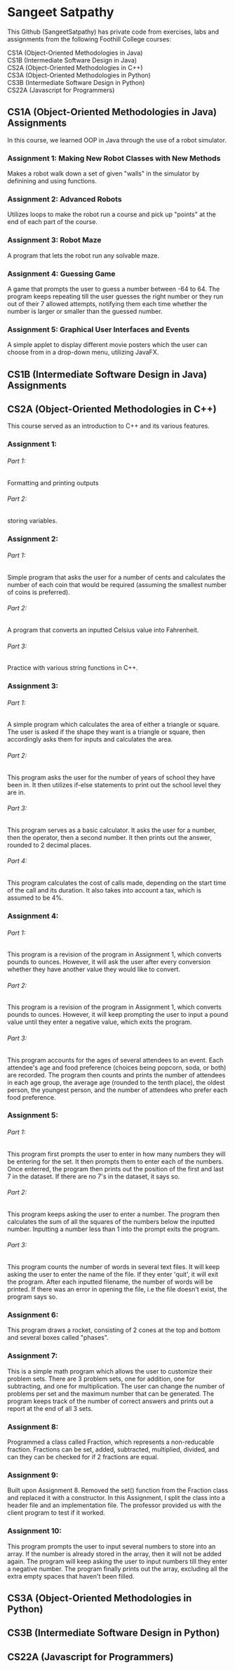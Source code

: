 # Sangeet Satpathy
This Github (SangeetSatpathy) has private code from exercises, labs and assignments from the following Foothill College courses:

CS1A (Object-Oriented Methodologies in Java) <br>
CS1B (Intermediate Software Design in Java) <br>
CS2A (Object-Oriented Methodologies in C++) <br>
CS3A (Object-Oriented Methodologies in Python) <br>
CS3B (Intermediate Software Design in Python) <br>
CS22A (Javascript for Programmers) <br>

## CS1A (Object-Oriented Methodologies in Java) Assignments
In this course, we learned OOP in Java through the use of a robot simulator.
### Assignment 1: Making New Robot Classes with New Methods
Makes a robot walk down a set of given "walls" in the simulator by definining and using functions.

### Assignment 2: Advanced Robots
Utilizes loops to make the robot run a course and pick up "points" at the end of each part of the course.

### Assignment 3: Robot Maze
A program that lets the robot run any solvable maze.

### Assignment 4: Guessing Game
A game that prompts the user to guess a number between -64 to 64. The program keeps repeating till the user guesses the right number or they run out of their 7 allowed attempts, notifying them each time whether the number is larger or smaller than the guessed number.

### Assignment 5: Graphical User Interfaces and Events
A simple applet to display different movie posters which the user can choose from in a drop-down menu, utilizing JavaFX.

## CS1B (Intermediate Software Design in Java) Assignments

## CS2A (Object-Oriented Methodologies in C++)
This course served as an introduction to C++ and its various features.
### Assignment 1:
###### Part 1: 
Formatting and printing outputs <br>
###### Part 2: 
storing variables.
### Assignment 2:
###### Part 1:
Simple program that asks the user for a number of cents and calculates the number of each coin that would be required (assuming the smallest number of coins is preferred). <br>
###### Part 2:
A program that converts an inputted Celsius value into Fahrenheit. <br>
###### Part 3:
Practice with various string functions in C++.
### Assignment 3:
###### Part 1:
A simple program which calculates the area of either a triangle or square. The user is asked if the shape they want is a triangle or square, then accordingly asks them for inputs and calculates the area. <br>
###### Part 2:
This program asks the user for the number of years of school they have been in. It then utilizes if-else statements to print out the school level they are in. <br>
###### Part 3:
This program serves as a basic calculator. It asks the user for a number, then the operator, then a second number.
It then prints out the answer, rounded to 2 decimal places. <br>
###### Part 4:
This program calculates the cost of calls made, depending on the start time of the call and its duration. It also takes into account a tax, which is assumed to be 4%.
### Assignment 4:
###### Part 1:
This program is a revision of the program in Assignment 1, which converts pounds to ounces. However, it will ask the user after every conversion whether they have another value they would like to convert. <br>
###### Part 2:
This program is a revision of the program in Assignment 1, which converts pounds to ounces. However, it will keep prompting the user to input a pound value until they enter a negative value, which exits the program. <br>
###### Part 3:
This program accounts for the ages of several attendees to an event. Each attendee's age and
food preference (choices being popcorn, soda, or both) are recorded. The program then counts and prints the number
of attendees in each age group, the average age (rounded to the tenth place), the oldest person, the youngest
person, and the number of attendees who prefer each food preference.

### Assignment 5:
###### Part 1:
This program first prompts the user to enter in how many numbers they will be entering for the set. It then prompts
them to enter each of the numbers. Once enterred, the program then prints out the position of the first and last
7 in the dataset. If there are no 7's in the dataset, it says so.
###### Part 2:
This program keeps asking the user to enter a number. The program then calculates the sum of all the squares of the numbers
below the inputted number. Inputting a number less than 1 into the prompt exits the program.
###### Part 3:
This program counts the number of words in several text files. It will keep asking the user to enter the name of the file.
If they enter 'quit', it will exit the program. After each inputted filename, the number of words will be printed. If
there was an error in opening the file, i.e the file doesn't exist, the program says so.

### Assignment 6:
This program draws a rocket, consisting of 2 cones at the top and bottom and several boxes called "phases".

### Assignment 7:
This is a simple math program which allows the user to customize their problem sets. There are 3 problem sets,
one for addition, one for subtracting, and one for multiplication. The user can change the number of problems
per set and the maximum number that can be generated. The program keeps track of the number of correct answers
and prints out a report at the end of all 3 sets.

### Assignment 8:
Programmed a class called Fraction, which represents a non-reducable fraction. Fractions can be set, added, subtracted,
multiplied, divided, and can they can be checked for if 2 fractions are equal.

### Assignment 9:
Built upon Assignment 8. Removed the set() function from the Fraction class and replaced it with a constructor. In this Assignment, I split the class into a header file and an implementation file. The professor provided us with the client program to test if it worked.

### Assignment 10:
This program prompts the user to input several numbers to store into an array. If the number is already stored in
the array, then it will not be added again. The program will keep asking the user to input numbers till they enter
a negative number. The program finally prints out the array, excluding all the extra empty spaces that haven't been
filled.

## CS3A (Object-Oriented Methodologies in Python)

## CS3B (Intermediate Software Design in Python)

## CS22A (Javascript for Programmers)

